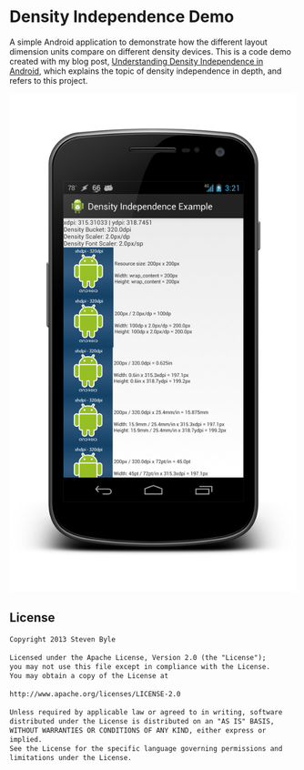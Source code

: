 Density Independence Demo
=====

A simple Android application to demonstrate how the different layout dimension units compare on different density devices. This is a code demo created with my blog post, [Understanding Density Independence in Android](http://blogs.captechconsulting.com/blog/steven-byle/understanding-density-independence-android), which explains the topic of density independence in depth, and refers to this project.

<p align="center">
  <img src="Screenshots/framed_Galaxy%20Nexus.png" width=700/>
</p>

License
-------

    Copyright 2013 Steven Byle
    
    Licensed under the Apache License, Version 2.0 (the "License");
    you may not use this file except in compliance with the License.
    You may obtain a copy of the License at
    
    http://www.apache.org/licenses/LICENSE-2.0
    
    Unless required by applicable law or agreed to in writing, software
    distributed under the License is distributed on an "AS IS" BASIS,
    WITHOUT WARRANTIES OR CONDITIONS OF ANY KIND, either express or implied.
    See the License for the specific language governing permissions and
    limitations under the License.
